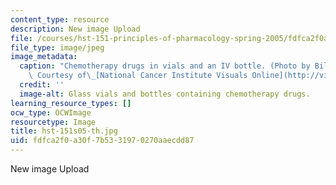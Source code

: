 ```yaml
---
content_type: resource
description: New image Upload
file: /courses/hst-151-principles-of-pharmacology-spring-2005/fdfca2f0a30f7b5331970270aaecdd87_hst-151s05-th.jpg
file_type: image/jpeg
image_metadata:
  caption: "Chemotherapy drugs in vials and an IV bottle. (Photo by Bill Branson.\
    \ Courtesy of\_[National Cancer Institute Visuals Online](http://visualsonline.cancer.gov/).)"
  credit: ''
  image-alt: Glass vials and bottles containing chemotherapy drugs.
learning_resource_types: []
ocw_type: OCWImage
resourcetype: Image
title: hst-151s05-th.jpg
uid: fdfca2f0-a30f-7b53-3197-0270aaecdd87
---
```

New image Upload

